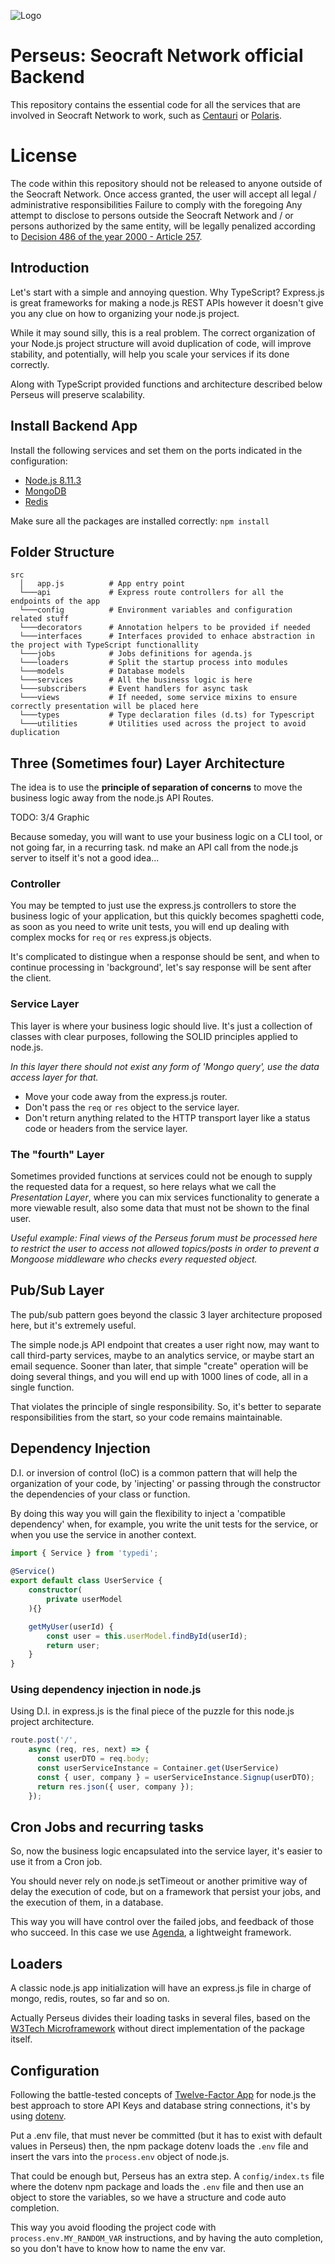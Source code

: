 ![Logo](https://i.imgur.com/6bnpOAV.png)

Perseus: Seocraft Network official Backend
===================

This repository contains the essential code for all the services that are involved in Seocraft Network to work, such as [Centauri](https://github.com/SeocraftNetwork/Centauri) or [Polaris](https://github.com/SeocraftNetwork/Polaris).

# License

The code within this repository should not be released to anyone outside of the Seocraft Network.
Once access granted, the user will accept all legal / administrative responsibilities
Failure to comply with the foregoing Any attempt to disclose to persons outside the Seocraft Network and / or persons authorized by the same entity, will be legally penalized according to [Decision 486 of the year 2000 - Article 257](http://www.wipo.int/edocs/lexdocs/laws/en/can/can012en.pdf).

## Introduction

Let's start with a simple and annoying question. Why TypeScript? Express.js is great frameworks for making a node.js REST APIs however it doesn't give you any clue on how to organizing your node.js project.

While it may sound silly, this is a real problem. The correct organization of your Node.js project structure will avoid duplication of code, will improve stability, and potentially, will help you scale your services if its done correctly.

Along with TypeScript provided functions and architecture described below Perseus will preserve scalability.

## Install Backend App

Install the following services and set them on the ports indicated in the configuration:
* [Node.js 8.11.3](https://nodejs.org/es/)
* [MongoDB](http://www.mongodb.org/)
* [Redis](http://redis_service.io/)

Make sure all the packages are installed correctly: `npm install`

## Folder Structure

```
src
  │   app.js          # App entry point
  └───api             # Express route controllers for all the endpoints of the app
  └───config          # Environment variables and configuration related stuff
  └───decorators      # Annotation helpers to be provided if needed
  └───interfaces      # Interfaces provided to enhace abstraction in the project with TypeScript functionallity
  └───jobs            # Jobs definitions for agenda.js
  └───loaders         # Split the startup process into modules
  └───models          # Database models
  └───services        # All the business logic is here
  └───subscribers     # Event handlers for async task
  └───views           # If needed, some service mixins to ensure correctly presentation will be placed here
  └───types           # Type declaration files (d.ts) for Typescript
  └───utilities       # Utilities used across the project to avoid duplication
```

## Three (Sometimes four) Layer Architecture

The idea is to use the **principle of separation of concerns** to move the business logic away from the node.js API Routes.

TODO: 3/4 Graphic

Because someday, you will want to use your business logic on a CLI tool, or not going far, in a recurring task. nd make an API call from the node.js server to itself it's not a good idea...

### Controller

You may be tempted to just use the express.js controllers to store the business logic of your application, but this quickly becomes spaghetti code, as soon as you need to write unit tests, you will end up dealing with complex mocks for `req` or `res` express.js objects.

It's complicated to distingue when a response should be sent, and when to continue processing in 'background', let's say response will be sent after the client.

### Service Layer

This layer is where your business logic should live. It's just a collection of classes with clear purposes, following the SOLID principles applied to node.js.

_In this layer there should not exist any form of 'Mongo query', use the data access layer for that._

* Move your code away from the express.js router.
* Don't pass the `req` or `res` object to the service layer.
* Don't return anything related to the HTTP transport layer like a status code or headers from the service layer.

### The "fourth" Layer

Sometimes provided functions at services could not be enough to supply the requested data for a request, so here relays what we call the *Presentation Layer*, where you can mix services functionality to generate a more viewable result, also some data that must not be shown to the final user.

_Useful example: Final views of the Perseus forum must be processed here to restrict the user to access not allowed topics/posts in order to prevent a Mongoose middleware who checks every requested object._

## Pub/Sub Layer

The pub/sub pattern goes beyond the classic 3 layer architecture proposed here, but it's extremely useful.

The simple node.js API endpoint that creates a user right now, may want to call third-party services, maybe to an analytics service, or maybe start an email sequence. Sooner than later, that simple "create" operation will be doing several things, and you will end up with 1000 lines of code, all in a single function.

That violates the principle of single responsibility. So, it's better to separate responsibilities from the start, so your code remains maintainable.

## Dependency Injection

D.I. or inversion of control (IoC) is a common pattern that will help the organization of your code, by 'injecting' or passing through the constructor the dependencies of your class or function.

By doing this way you will gain the flexibility to inject a 'compatible dependency' when, for example, you write the unit tests for the service, or when you use the service in another context.

```TypeScript
import { Service } from 'typedi';
    
@Service()
export default class UserService {
    constructor(
        private userModel
    ){}

    getMyUser(userId) {
        const user = this.userModel.findById(userId);
        return user;
    }
}
```

### Using dependency injection in node.js

Using D.I. in express.js is the final piece of the puzzle for this node.js project architecture.

```TypeScript
route.post('/', 
    async (req, res, next) => {
      const userDTO = req.body;
      const userServiceInstance = Container.get(UserService)
      const { user, company } = userServiceInstance.Signup(userDTO);
      return res.json({ user, company });
    });
```

## Cron Jobs and recurring tasks

So, now the business logic encapsulated into the service layer, it's easier to use it from a Cron job.

You should never rely on node.js setTimeout or another primitive way of delay the execution of code, but on a framework that persist your jobs, and the execution of them, in a database.

This way you will have control over the failed jobs, and feedback of those who succeed. In this case we use [Agenda](https://github.com/agenda/agenda), a lightweight framework.

## Loaders

A classic node.js app initialization will have an express.js file in charge of mongo, redis, routes, so far and so on. 

Actually Perseus divides their loading tasks in several files, based on the [W3Tech Microframework](https://www.npmjs.com/package/microframework-w3tec) without direct implementation of the package itself.

## Configuration

Following the battle-tested concepts of [Twelve-Factor App](https://12factor.net/) for node.js the best approach to store API Keys and database string connections, it's by using [dotenv](https://www.npmjs.com/package/dotenv).

Put a .env file, that must never be committed (but it has to exist with default values in Perseus) then, the npm package dotenv loads the `.env` file and insert the vars into the `process.env` object of node.js.

That could be enough but, Perseus has an extra step. A `config/index.ts` file where the dotenv npm package and loads the `.env` file and then use an object to store the variables, so we have a structure and code auto completion.

This way you avoid flooding the project code with `process.env.MY_RANDOM_VAR` instructions, and by having the auto completion, so you don't have to know how to name the env var.
